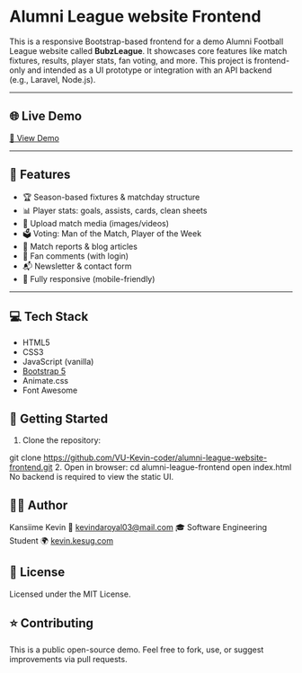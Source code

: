 # Alumni League website Frontend

This is a responsive Bootstrap-based frontend for a demo Alumni Football League website called **BubzLeague**. It showcases core features like match fixtures, results, player stats, fan voting, and more. This project is frontend-only and intended as a UI prototype or integration with an API backend (e.g., Laravel, Node.js).

---

## 🌐 Live Demo

[🔗 View Demo](https://vu-kevin-coder.github.io/alumni-league-website-frontend/index) 

---

## 🎯 Features

- 🏆 Season-based fixtures & matchday structure  
- 📊 Player stats: goals, assists, cards, clean sheets  
- 📸 Upload match media (images/videos)  
- 🗳️ Voting: Man of the Match, Player of the Week  
- 📖 Match reports & blog articles  
- 💬 Fan comments (with login)  
- 📬 Newsletter & contact form  
- 📱 Fully responsive (mobile-friendly)

---

## 💻 Tech Stack

- HTML5  
- CSS3  
- JavaScript (vanilla)  
- [Bootstrap 5](https://getbootstrap.com)  
- Animate.css  
- Font Awesome

## 🚀 Getting Started

1. Clone the repository:

  git clone https://github.com/VU-Kevin-coder/alumni-league-website-frontend.git
2. Open in browser:
  cd alumni-league-frontend
  open index.html
No backend is required to view the static UI.

## 🧑‍💻 Author
  Kansiime Kevin
  📧 kevindaroyal03@mail.com
  🎓 Software Engineering Student
  🌍 [kevin.kesug.com](https://kevin.kesug.com/)

## 📜 License
Licensed under the MIT License.

## ⭐ Contributing
This is a public open-source demo. Feel free to fork, use, or suggest improvements via pull requests.

